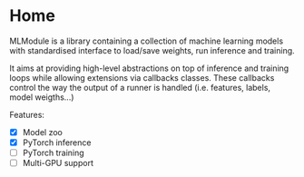 # Home

MLModule is a library containing a collection of machine learning models
with standardised interface to load/save weights, run inference and training.

It aims at providing high-level abstractions on top of inference and training loops
while allowing extensions via callbacks classes.
These callbacks control the way the output of a runner is handled
(i.e. features, labels, model weigths...)

Features:

- [x] Model zoo
- [x] PyTorch inference
- [ ] PyTorch training
- [ ] Multi-GPU support
